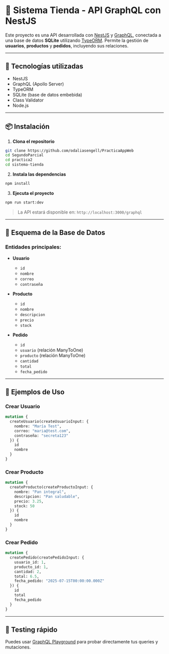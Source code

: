 
# 🛒 Sistema Tienda - API GraphQL con NestJS

Este proyecto es una API desarrollada con [NestJS](https://nestjs.com/) y [GraphQL](https://graphql.org/), conectada a una base de datos **SQLite** utilizando [TypeORM](https://typeorm.io/). Permite la gestión de **usuarios**, **productos** y **pedidos**, incluyendo sus relaciones.

---

## 🧱 Tecnologías utilizadas

- NestJS
- GraphQL (Apollo Server)
- TypeORM
- SQLite (base de datos embebida)
- Class Validator
- Node.js

---

## 📦 Instalación

1. **Clona el repositorio**

```bash
git clone https://github.com/odaliasengell/PracticaAppWeb
cd SegundoParcial
cd practica2
cd sistema-tienda
```

2. **Instala las dependencias**

```bash
npm install
```

3. **Ejecuta el proyecto**

```bash
npm run start:dev
```

> La API estará disponible en: `http://localhost:3000/graphql`

---

## 📌 Esquema de la Base de Datos

### Entidades principales:

- **Usuario**  
  - `id`
  - `nombre`
  - `correo`
  - `contraseña`

- **Producto**  
  - `id`
  - `nombre`
  - `descripcion`
  - `precio`
  - `stock`

- **Pedido**  
  - `id`
  - `usuario` (relación ManyToOne)
  - `producto` (relación ManyToOne)
  - `cantidad`
  - `total`
  - `fecha_pedido`

---

## 🚀 Ejemplos de Uso

### Crear Usuario

```graphql
mutation {
  createUsuario(createUsuarioInput: {
    nombre: "María Test",
    correo: "maria@test.com",
    contraseña: "secreta123"
  }) {
    id
    nombre
  }
}
```

### Crear Producto

```graphql
mutation {
  createProducto(createProductoInput: {
    nombre: "Pan integral",
    descripcion: "Pan saludable",
    precio: 3.25,
    stock: 50
  }) {
    id
    nombre
  }
}
```

### Crear Pedido

```graphql
mutation {
  createPedido(createPedidoInput: {
    usuario_id: 1,
    producto_id: 1,
    cantidad: 2,
    total: 6.5,
    fecha_pedido: "2025-07-15T00:00:00.000Z"
  }) {
    id
    total
    fecha_pedido
  }
}
```

---

## 🧪 Testing rápido

Puedes usar [GraphQL Playground](http://localhost:3000/graphql) para probar directamente tus queries y mutaciones.


